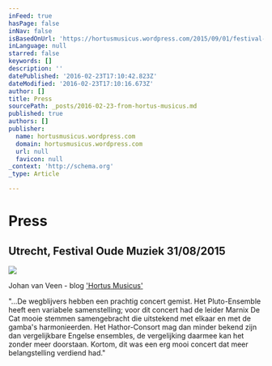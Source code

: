 ```yaml
---
inFeed: true
hasPage: false
inNav: false
isBasedOnUrl: 'https://hortusmusicus.wordpress.com/2015/09/01/festival-oude-muziek-utrecht-2015-maandag-31-augustus/'
inLanguage: null
starred: false
keywords: []
description: ''
datePublished: '2016-02-23T17:10:42.823Z'
dateModified: '2016-02-23T17:10:16.673Z'
author: []
title: Press
sourcePath: _posts/2016-02-23-from-hortus-musicus.md
published: true
authors: []
publisher:
  name: hortusmusicus.wordpress.com
  domain: hortusmusicus.wordpress.com
  url: null
  favicon: null
_context: 'http://schema.org'
_type: Article

---
```

# Press

## Utrecht, Festival Oude Muziek 31/08/2015
![](https://the-grid-user-content.s3-us-west-2.amazonaws.com/247214a7-b923-4d7a-9874-e32614dd8909.jpg)

Johan van Veen - blog    ['Hortus Musicus'][0]

"...De wegblijvers hebben een prachtig concert gemist. Het Pluto-Ensemble heeft een variabele samenstelling; voor dit concert had de leider Marnix De Cat mooie stemmen samengebracht die uitstekend met elkaar en met de gamba's harmonieerden. Het Hathor-Consort mag dan minder bekend zijn dan vergelijkbare Engelse ensembles, de vergelijking daarmee kan het zonder meer doorstaan. Kortom, dit was een erg mooi concert dat meer belangstelling verdiend had."

[0]: https://hortusmusicus.wordpress.com/2015/09/01/festival-oude-muziek-utrecht-2015-maandag-31-augustus/